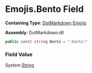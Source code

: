 # Emojis\.Bento Field

**Containing Type**: [DotMarkdown](../../README.md)\.[Emojis](../README.md)

**Assembly**: DotMarkdown\.dll

```csharp
public const string Bento = ":bento:"
```

### Field Value

System\.[String](https://docs.microsoft.com/en-us/dotnet/api/system.string)